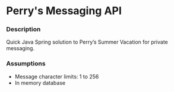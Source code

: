 # Perry's Messaging API
### Description
Quick Java Spring solution to Perry’s Summer Vacation for private messaging.

### Assumptions

* Message character limits: 1 to 256
* In memory database

